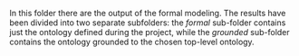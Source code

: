 In this folder there are the output of the formal modeling. The results have been divided into two separate subfolders: the *formal* sub-folder contains just the ontology defined during the project, while the *grounded* sub-folder contains the ontology grounded to the chosen top-level ontology.